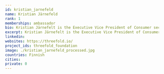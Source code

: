 ```yaml
---
id: kristian_jarnefeld
name: Kristian Järnefeld
rank: 1
memberships: ambassador
bio: Kristian Järnefelt is the Executive Vice President of Consumer security of F-Secure Corporation. He has been a member of the Leadership Team since February 2016, when he joined F-Secure. Prior to joining the Company, Mr. Järnefelt worked for Fujitsu Finland Oy as Sales Director (2014-2015). Previously he has also worked as CEO and partner at Miradore Oy (2010-2014), CEO and partner at Concilio Networks Oy (2006-2009) and in several senior leadership roles at Hewlett Packard (1994-2006). He holds a Master's Degree in Economics and Business Administration. Ambassador fell in love with Threefold The internet has turned into a centralized mainframe like phenomena dominated by a few global giants and ThreeFold Foundation’s grid-like distributed & eco-friendly internet is taking it back to its roots providing an alternative. Using this infrastructure to back-up the new Coin Offering brings also a solid alternative to the speculative virtual currencies making it also more tangible.
excerpt: Kristian Järnefelt is the Executive Vice President of Consumer security of F-Secure Corporation.
linkedin: 
websites: https://threefold.io/
project_ids: threefold_foundation
image: ./kristian_jarnefeld_processed.jpg
countries: Finnish
cities:
private: 0
---
```

